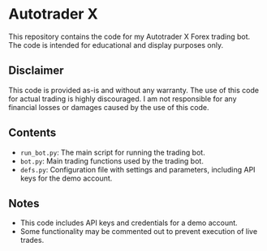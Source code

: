 # Autotrader X

This repository contains the code for my Autotrader X Forex trading bot. The code is intended for educational and display purposes only. 

## Disclaimer

This code is provided as-is and without any warranty. The use of this code for actual trading is highly discouraged. I am not responsible for any financial losses or damages caused by the use of this code.

## Contents

- `run_bot.py`: The main script for running the trading bot.
- `bot.py`: Main trading functions used by the trading bot.
- `defs.py`: Configuration file with settings and parameters, including API keys for the demo account.

## Notes

- This code includes API keys and credentials for a demo account.
- Some functionality may be commented out to prevent execution of live trades.
